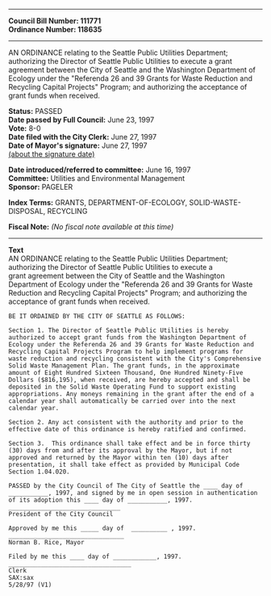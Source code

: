 * * * * *  
  
**Council Bill Number: [](#h0)[](#h2)111771**   
**Ordinance Number: 118635**  
  
* * * * *  
  
AN ORDINANCE relating to the Seattle Public Utilities Department; authorizing the Director of Seattle Public Utilities to execute a grant agreement between the City of Seattle and the Washington Department of Ecology under the "Referenda 26 and 39 Grants for Waste Reduction and Recycling Capital Projects" Program; and authorizing the acceptance of grant funds when received.  
  
**Status:** PASSED   
**Date passed by Full Council:** June 23, 1997   
**Vote:** 8-0   
**Date filed with the City Clerk:** June 27, 1997   
**Date of Mayor's signature:** June 27, 1997   
[(about the signature date)](/~public/approvaldate.htm)   
  
  
**Date introduced/referred to committee:** June 16, 1997   
**Committee:** Utilities and Environmental Management   
**Sponsor:** PAGELER   
  
**Index Terms:** GRANTS, DEPARTMENT-OF-ECOLOGY, SOLID-WASTE-DISPOSAL, RECYCLING  
  
**Fiscal Note:** *(No fiscal note available at this time)*  
  
* * * * *  
  
**Text**  
    AN ORDINANCE relating to the Seattle Public Utilities Department;  
    authorizing the Director of Seattle Public Utilities to execute a  
    grant agreement between the City of Seattle and the Washington  
    Department of Ecology under the "Referenda 26 and 39 Grants for Waste  
    Reduction and Recycling Capital Projects" Program; and authorizing the  
    acceptance of grant funds when received.  
  
    BE IT ORDAINED BY THE CITY OF SEATTLE AS FOLLOWS:  
  
    Section 1. The Director of Seattle Public Utilities is hereby  
    authorized to accept grant funds from the Washington Department of  
    Ecology under the Referenda 26 and 39 Grants for Waste Reduction and  
    Recycling Capital Projects Program to help implement programs for  
    waste reduction and recycling consistent with the City's Comprehensive  
    Solid Waste Management Plan. The grant funds, in the approximate  
    amount of Eight Hundred Sixteen Thousand, One Hundred Ninety-Five  
    Dollars ($816,195), when received, are hereby accepted and shall be  
    deposited in the Solid Waste Operating Fund to support existing  
    appropriations. Any moneys remaining in the grant after the end of a  
    calendar year shall automatically be carried over into the next  
    calendar year.  
  
    Section 2. Any act consistent with the authority and prior to the  
    effective date of this ordinance is hereby ratified and confirmed.  
  
    Section 3.  This ordinance shall take effect and be in force thirty  
    (30) days from and after its approval by the Mayor, but if not  
    approved and returned by the Mayor within ten (10) days after  
    presentation, it shall take effect as provided by Municipal Code  
    Section 1.04.020.  
  
    PASSED by the City Council of The City of Seattle the ____ day of  
    ___________, 1997, and signed by me in open session in authentication  
    of its adoption this ____ day of ___________, 1997.  
    _______________________________  
    President of the City Council  
  
    Approved by me this _____ day of  __________ , 1997.  
    ________________________________  
    Norman B. Rice, Mayor  
  
    Filed by me this ____ day of ____________, 1997.  
    __________________________________  
    Clerk  
    SAX:sax  
    5/28/97 (V1)  
